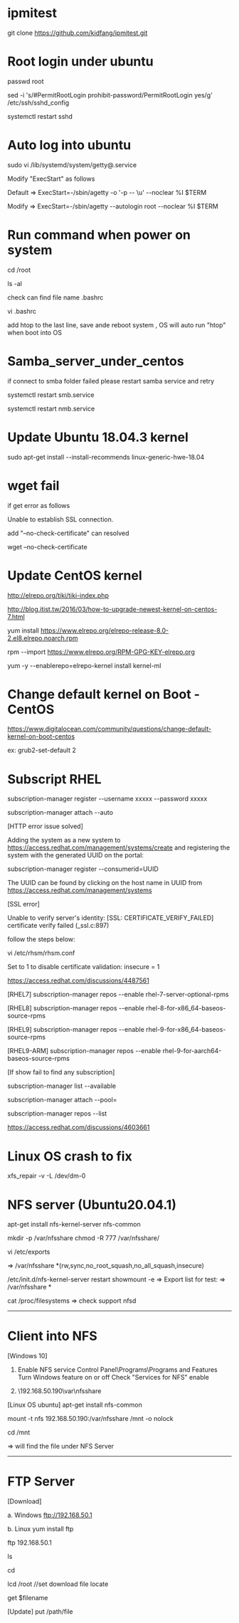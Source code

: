 # ipmitest
git clone https://github.com/kidfang/ipmitest.git

# Root login under ubuntu
passwd root

sed -i 's/#PermitRootLogin prohibit-password/PermitRootLogin yes/g' /etc/ssh/sshd_config

systemctl restart sshd 

# Auto log into ubuntu

sudo vi /lib/systemd/system/getty@.service

Modify "ExecStart" as follows

Default => ExecStart=-/sbin/agetty -o '-p -- \u' --noclear %I $TERM

Modify =>  ExecStart=-/sbin/agetty --autologin root --noclear %I $TERM

# Run command when power on system

cd /root

ls -al

check can find file name .bashrc

vi .bashrc

add htop to the last line, save ande reboot system , OS will auto run "htop" when boot into OS

# Samba_server_under_centos
if connect to smba folder failed please restart samba service and retry

systemctl restart smb.service

systemctl restart nmb.service

# Update Ubuntu 18.04.3 kernel
sudo apt-get install --install-recommends linux-generic-hwe-18.04

# wget fail

if get error as follows

Unable to establish SSL connection.

add "–no-check-certificate" can resolved

wget –no-check-certificate 

# Update CentOS kernel
http://elrepo.org/tiki/tiki-index.php

http://blog.itist.tw/2016/03/how-to-upgrade-newest-kernel-on-centos-7.html

yum install https://www.elrepo.org/elrepo-release-8.0-2.el8.elrepo.noarch.rpm

rpm --import https://www.elrepo.org/RPM-GPG-KEY-elrepo.org

yum -y --enablerepo=elrepo-kernel install kernel-ml

# Change default kernel on Boot - CentOS

https://www.digitalocean.com/community/questions/change-default-kernel-on-boot-centos

ex: grub2-set-default 2

# Subscript RHEL

subscription-manager register --username xxxxx --password xxxxx

subscription-manager attach --auto

[HTTP error issue solved]

Adding the system as a new system to https://access.redhat.com/management/systems/create and registering the system with the generated UUID on the portal:

subscription-manager register --consumerid=UUID

The UUID can be found by clicking on the host name in UUID from https://access.redhat.com/management/systems

[SSL error]

Unable to verify server's identity: [SSL: CERTIFICATE_VERIFY_FAILED] certificate verify failed (_ssl.c:897)

follow the steps below:

vi /etc/rhsm/rhsm.conf

Set to 1 to disable certificate validation:
insecure = 1

https://access.redhat.com/discussions/4487561

[RHEL7]
subscription-manager repos --enable rhel-7-server-optional-rpms

[RHEL8]
subscription-manager repos --enable rhel-8-for-x86_64-baseos-source-rpms

[RHEL9]
subscription-manager repos --enable rhel-9-for-x86_64-baseos-source-rpms

[RHEL9-ARM]
subscription-manager repos --enable rhel-9-for-aarch64-baseos-source-rpms

[If show fail to find any subscription]

subscription-manager list --available

subscription-manager attach --pool= <pool id>

subscription-manager repos --list

https://access.redhat.com/discussions/4603661

# Linux OS crash to fix

xfs_repair -v -L /dev/dm-0

# NFS server (Ubuntu20.04.1)

apt-get install nfs-kernel-server nfs-common

mkdir -p /var/nfsshare
chmod -R 777 /var/nfsshare/

vi  /etc/exports

=> /var/nfsshare    *(rw,sync,no_root_squash,no_all_squash,insecure)

/etc/init.d/nfs-kernel-server restart
showmount -e
=> Export list for test:
=> /var/nfsshare *

cat /proc/filesystems
=> check support nfsd

----------

# Client into NFS

[Windows 10]
1. Enable NFS service
Control Panel\Programs\Programs and Features
Turn Windows feature on or off
Check "Services for NFS" enable

2.    \\192.168.50.190\var\nfsshare

[Linux OS ubuntu]
apt-get install nfs-common

mount -t nfs 192.168.50.190:/var/nfsshare /mnt -o nolock

cd /mnt

=> will find the file under NFS Server

---------------

# FTP Server 

[Download]

a. Windows 
ftp://192.168.50.1

b. Linux
yum install ftp

ftp 192.168.50.1

ls

cd

lcd /root    //set download file locate

get $filename

[Update]
put /path/file

